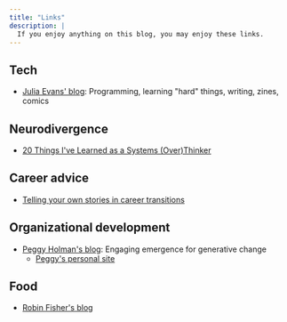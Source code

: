 ```yaml
---
title: "Links"
description: |
  If you enjoy anything on this blog, you may enjoy these links.
---
```



## Tech

* [Julia Evans' blog](https://jvns.ca/): Programming, learning "hard" things, writing,
  zines, comics


## Neurodivergence

* [20 Things I've Learned as a Systems (Over)Thinker](https://cutlefish.substack.com/p/20-things-ive-learned-as-a-systems)


## Career advice

* [Telling your own stories in career transitions](https://www.drcathicks.com/post/telling-your-own-stories-in-career-transitions)


## Organizational development

* [Peggy Holman's blog](https://peggyholman.medium.com/): Engaging emergence for
  generative change
    * [Peggy's personal site](https://peggyholman.com/)


## Food

* [Robin Fisher's blog](https://itsarobin.github.io/)
